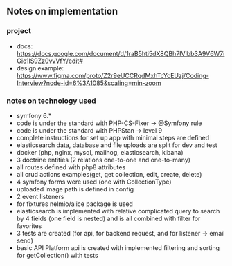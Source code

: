 ## Notes on implementation

### project

- docs: https://docs.google.com/document/d/1raB5hti5dX8QBh7IVlbb3A9V6W7iGio1lS9Zz0vvVfY/edit#
- design example: https://www.figma.com/proto/Z2r9eUCCRqdMxhTcYcEUzj/Coding-Interview?node-id=6%3A1085&scaling=min-zoom

### notes on technology used

- symfony 6.*
- code is under the standard with PHP-CS-Fixer -> @Symfony rule
- code is under the standard with PHPStan -> level 9
- complete instructions for set up app with minimal steps are defined
- elasticsearch data, database and file uploads are split for dev and test
- docker (php, nginx, mysql, mailhog, elasticsearch, kibana)
- 3 doctrine entities (2 relations one-to-one and one-to-many)
- all routes defined with php8 attributes
- all crud actions examples(get, get collection, edit, create, delete)
- 4 symfony forms were used (one with CollectionType)
- uploaded image path is defined in config
- 2 event listeners
- for fixtures nelmio/alice package is used
- elasticsearch is implemented with relative complicated query to search by 4 fields
  (one field is nested) and is all combined with filter for favorites
- 3 tests are created (for api, for backend request, and for listener -> email send)
- basic API Platform api is created with implemented filtering and sorting for getCollection() with tests

